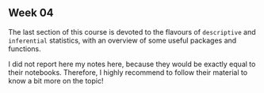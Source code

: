## Week 04

The last section of this course is devoted to the flavours of `descriptive` and `inferential` statistics, with an overview of some useful packages and functions.

I did not report here my notes here, because they would be exactly equal to their notebooks. Therefore, I highly recommend to follow their material to know a bit more on the topic!